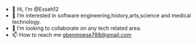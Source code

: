 - 👋 Hi, I’m @Esseh12
- 👀 I’m interested in software engineering,history,arts,science and medical technology.
- 💞️ I’m looking to collaborate on any tech related area.
- 📫 How to reach me gbenmoese788@gmail.com

<!---
Esseh12/Esseh12 is a ✨ special ✨ repository because its `README.md` (this file) appears on your GitHub profile.
You can click the Preview link to take a look at your changes.
--->
